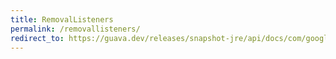 ```yaml
---
title: RemovalListeners
permalink: /removallisteners/
redirect_to: https://guava.dev/releases/snapshot-jre/api/docs/com/google/common/cache/RemovalListeners.html
---
```

